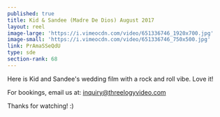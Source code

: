 ```yaml
---
published: true
title: Kid & Sandee (Madre De Dios) August 2017
layout: reel
image-large: 'https://i.vimeocdn.com/video/651336746_1920x700.jpg'
image-small: 'https://i.vimeocdn.com/video/651336746_750x500.jpg'
link: PrAmaSSeQdU
type: sde
section-rank: 68
---
```

Here is Kid and Sandee's wedding film with a rock and roll vibe. Love it!

For bookings, email us at: inquiry@threelogyvideo.com

Thanks for watching! :)
